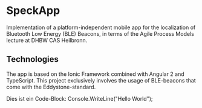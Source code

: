 # SpeckApp
Implementation of a platform-independent mobile app for the localization of Bluetooth Low Energy (BLE) Beacons, in terms of the Agile Process Models lecture at DHBW CAS Heilbronn.

## Technologies
The app is based on the Ionic Framework combined with Angular 2 and TypeScript.
This project exclusively involves the usage of BLE-beacons that come with the Eddystone-standard.

Dies ist ein Code-Block:
    Console.WriteLine("Hello World");
